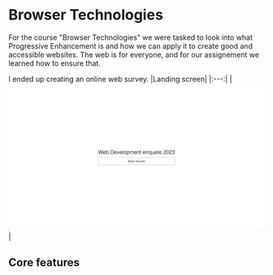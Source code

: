 # Browser Technologies
For the course "Browser Technologies" we were tasked to look into what Progressive Enhancement is and how we can apply it to create good and accessible websites. The web is for everyone, and for our assignement we learned how to ensure that.

I ended up creating an online web survey.
|Landing screen|
|:---:|
|![First Image](/public/images/enquete1.png)|

## Core features

